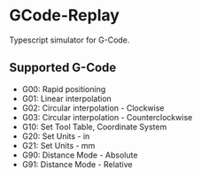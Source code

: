 # GCode-Replay

Typescript simulator for G-Code.

## Supported G-Code

- G00: Rapid positioning
- G01: Linear interpolation
- G02: Circular interpolation - Clockwise
- G03: Circular interpolation - Counterclockwise
- G10: Set Tool Table, Coordinate System
- G20: Set Units - in
- G21: Set Units - mm
- G90: Distance Mode - Absolute
- G91: Distance Mode - Relative